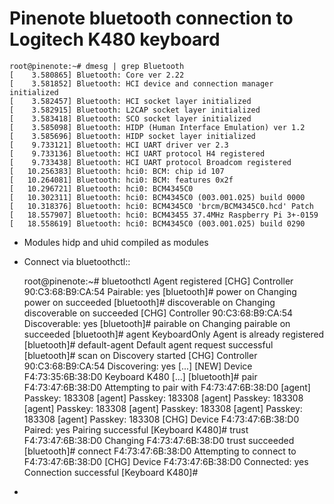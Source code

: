 # Pinenote bluetooth connection to Logitech K480 keyboard

	root@pinenote:~# dmesg | grep Bluetooth
	[    3.580865] Bluetooth: Core ver 2.22
	[    3.581852] Bluetooth: HCI device and connection manager initialized
	[    3.582457] Bluetooth: HCI socket layer initialized
	[    3.582915] Bluetooth: L2CAP socket layer initialized
	[    3.583418] Bluetooth: SCO socket layer initialized
	[    3.585098] Bluetooth: HIDP (Human Interface Emulation) ver 1.2
	[    3.585696] Bluetooth: HIDP socket layer initialized
	[    9.733121] Bluetooth: HCI UART driver ver 2.3
	[    9.733136] Bluetooth: HCI UART protocol H4 registered
	[    9.733438] Bluetooth: HCI UART protocol Broadcom registered
	[   10.256383] Bluetooth: hci0: BCM: chip id 107
	[   10.264081] Bluetooth: hci0: BCM: features 0x2f
	[   10.296721] Bluetooth: hci0: BCM4345C0
	[   10.302311] Bluetooth: hci0: BCM4345C0 (003.001.025) build 0000
	[   10.318376] Bluetooth: hci0: BCM4345C0 'brcm/BCM4345C0.hcd' Patch
	[   18.557907] Bluetooth: hci0: BCM43455 37.4MHz Raspberry Pi 3+-0159
	[   18.558619] Bluetooth: hci0: BCM4345C0 (003.001.025) build 0290

* Modules hidp and uhid compiled as modules
* Connect via bluetoothctl::

	root@pinenote:~# bluetoothctl
	Agent registered
	[CHG] Controller 90:C3:68:B9:CA:54 Pairable: yes
	[bluetooth]# power on
	Changing power on succeeded
	[bluetooth]# discoverable on
	Changing discoverable on succeeded
	[CHG] Controller 90:C3:68:B9:CA:54 Discoverable: yes
	[bluetooth]# pairable on
	Changing pairable on succeeded
	[bluetooth]# agent KeyboardOnly
	Agent is already registered
	[bluetooth]# default-agent
	Default agent request successful
	[bluetooth]# scan on
	Discovery started
	[CHG] Controller 90:C3:68:B9:CA:54 Discovering: yes
	[...]
	[NEW] Device F4:73:35:6B:38:D0 Keyboard K480
	[...]
	[bluetooth]# pair F4:73:47:6B:38:D0
	Attempting to pair with F4:73:47:6B:38:D0
	[agent] Passkey: 183308
	[agent] Passkey: 183308
	[agent] Passkey: 183308
	[agent] Passkey: 183308
	[agent] Passkey: 183308
	[agent] Passkey: 183308
	[agent] Passkey: 183308
	[CHG] Device F4:73:47:6B:38:D0 Paired: yes
	Pairing successful
	[Keyboard K480]# trust F4:73:47:6B:38:D0
	Changing F4:73:47:6B:38:D0 trust succeeded
	[bluetooth]# connect F4:73:47:6B:38:D0
	Attempting to connect to F4:73:47:6B:38:D0
	[CHG] Device F4:73:47:6B:38:D0 Connected: yes
	Connection successful
	[Keyboard K480]#

*
